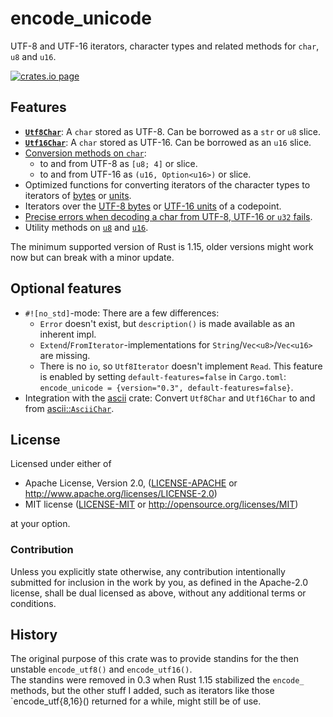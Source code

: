 # encode_unicode

UTF-8 and UTF-16 iterators, character types and related methods for `char`, `u8` and `u16`.

[![crates.io page](https://img.shields.io/crates/v/encode_unicode.svg)](https://crates.io/crates/encode_unicode/)

## Features

* **[`Utf8Char`](http://tormol.github.io/rustdoc/encode_unicode/struct.Utf8Char.html)**:
  A `char` stored as UTF-8. Can be borrowed as a `str` or `u8` slice.
* **[`Utf16Char`](http://tormol.github.io/rustdoc/encode_unicode/struct.Utf16Char.html)**:
  A `char` stored as UTF-16. Can be borrowed as an `u16` slice.
* [Conversion methods on `char`](http://tormol.github.io/rustdoc/encode_unicode/trait.CharExt.html):
  * to and from UTF-8 as `[u8; 4]` or slice.
  * to and from UTF-16 as `(u16, Option<u16>)` or slice.
* Optimized functions for converting iterators of the character types to iterators of
  [bytes](http://tormol.github.io/rustdoc/encode_unicode/fn.iter_bytes.html) or
  [units](http://tormol.github.io/rustdoc/encode_unicode/fn.iter_units.html).
* Iterators over the [UTF-8 bytes](http://tormol.github.io/rustdoc/encode_unicode/struct.Utf8Iterator.html)
  or [UTF-16 units](http://tormol.github.io/rustdoc/encode_unicode/struct.Utf16Iterator.html) of a codepoint.
* [Precise errors when decoding a char from UTF-8, UTF-16 or `u32` fails](http://tormol.github.io/rustdoc/encode_unicode/error/index.html).
* Utility methods on [`u8`](http://tormol.github.io/rustdoc/encode_unicode/trait.U8UtfExt.html)
  and [`u16`](http://tormol.github.io/rustdoc/encode_unicode/trait.U16UtfExt.html).

The minimum supported version of Rust is 1.15,
older versions might work now but can break with a minor update.

## Optional features

* `#![no_std]`-mode: There are a few differences:
  * `Error` doesn't exist, but `description()` is made available as an inherent impl.
  * `Extend`/`FromIterator`-implementations for `String`/`Vec<u8>`/`Vec<u16>` are missing.
  * There is no `io`, so `Utf8Iterator` doesn't implement `Read`.
  This feature is enabled by setting `default-features=false` in `Cargo.toml`:
  `encode_unicode = {version="0.3", default-features=false}`.
* Integration with the [ascii](https://tomprogrammer.github.io/rust-ascii/ascii/index.html) crate:
  Convert `Utf8Char` and `Utf16Char` to and from [ascii::`AsciiChar`](https://tomprogrammer.github.io/rust-ascii/ascii/enum.AsciiChar.html).

## License

Licensed under either of

* Apache License, Version 2.0, ([LICENSE-APACHE](LICENSE-APACHE) or http://www.apache.org/licenses/LICENSE-2.0)
* MIT license ([LICENSE-MIT](LICENSE-MIT) or http://opensource.org/licenses/MIT)

at your option.

### Contribution

Unless you explicitly state otherwise, any contribution intentionally
submitted for inclusion in the work by you, as defined in the Apache-2.0
license, shall be dual licensed as above, without any additional terms or
conditions.

## History

The original purpose of this crate was to provide standins for the then
unstable `encode_utf8()` and `encode_utf16()`.  
The standins were removed in 0.3 when Rust 1.15 stabilized the `encode_`
methods, but the other stuff I added, such as iterators like
those `encode_utf{8,16}() returned for a while, might still be of use.
